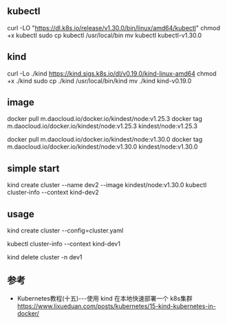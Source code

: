 

## kubectl
curl -LO "https://dl.k8s.io/release/v1.30.0/bin/linux/amd64/kubectl"
chmod +x kubectl
sudo cp kubectl /usr/local/bin
mv kubectl kubectl-v1.30.0

## kind

curl -Lo ./kind https://kind.sigs.k8s.io/dl/v0.19.0/kind-linux-amd64
chmod +x ./kind
sudo cp ./kind /usr/local/bin/kind
mv ./kind kind-v0.19.0

## image 
docker pull m.daocloud.io/docker.io/kindest/node:v1.25.3
docker tag m.daocloud.io/docker.io/kindest/node:v1.25.3 kindest/node:v1.25.3

docker pull m.daocloud.io/docker.io/kindest/node:v1.30.0
docker tag m.daocloud.io/docker.io/kindest/node:v1.30.0 kindest/node:v1.30.0

## simple start
kind create cluster --name dev2 --image kindest/node:v1.30.0
kubectl cluster-info --context kind-dev2

## usage
kind create cluster --config=cluster.yaml

kubectl cluster-info --context kind-dev1

kind delete cluster -n dev1


## 参考
- Kubernetes教程(十五)---使用 kind 在本地快速部署一个 k8s集群
    https://www.lixueduan.com/posts/kubernetes/15-kind-kubernetes-in-docker/


